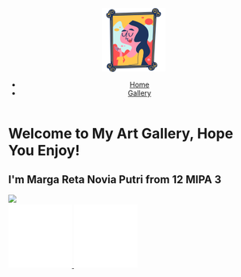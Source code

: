 <!DOCTYPE html>
<html lang="en">
<head>
    <meta charset="UTF-8">
    <meta http-equiv="X-UA-Compatible" content="IE=edge">
    <meta name="viewport" content="width=device-width, initial-scale=1.0">
    <title>Art gallery of Margareta</title>
    <link rel="stylesheet" href="Styles.css">
</head>
<body>
    <header>
        <!-- title -->
        <!-- <ul>
            <li class="li1-title">Art</li>
            <li class="li2-title">Gallery</li>
        </ul> -->
        <!-- img -->
        <img class="img-navbar" src="art.png"/>
        <!-- navbar -->
        <nav>
            <ul class="ul-navbar">
                <li class="li-navbar">
                    <a href="index.html">Home</a>
                </li>
                <li class="li-navbar">
                    <a href="index2.html">Gallery</a>
                </li>
            </ul>
        </nav>
    </header>
    <div class="content">
        <!-- <img class="img-top" src="creativity.png" style="float: inline-start;"/> -->
        <h1 class="h1-cont">Welcome to My Art Gallery, Hope You Enjoy!</h1>
        <h2 class="h2-cont">I'm Marga Reta Novia Putri from 12 MIPA 3</h2>
        <!-- <img class="img-bot" src="creativity-2.png" style="float: inline-end;"/> -->
        <img class="img-cont" src="margareta.jpg"/>
    </div>
    <footer>
        <a href="https://instagram.com/amediswiseguy?igshid=ZDdkNTZiNTM=">
            <img class="img-logo" src="instagram-2.png"/>
        </a>
        <a href="https://github.com/akfalah">
            <img class="img-logo" src="github.png"/>
        </a>
    </footer>
</body>
</html>
